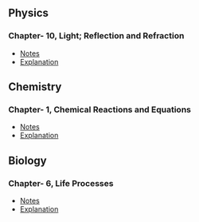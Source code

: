 ## Physics
### Chapter- 10, Light; Reflection and Refraction
* [Notes]()
* [Explanation]()

## Chemistry
### Chapter- 1, Chemical Reactions and Equations
* [Notes]()
* [Explanation]()


## Biology
### Chapter- 6, Life Processes
* [Notes]()
* [Explanation]()

